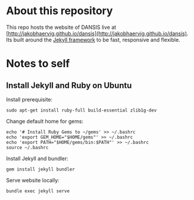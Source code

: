 # About this repository

This repo hosts the website of DANSIS live at [http://jakobhaervig.github.io/dansis](http://jakobhaervig.github.io/dansis). Its built around the [Jekyll framework](https://jekyllrb.com/) to be fast, responsive and flexible.

# Notes to self

## Install Jekyll and Ruby on Ubuntu

Install prerequisite:
```
sudo apt-get install ruby-full build-essential zlib1g-dev
```

Change default home for gems:
```
echo '# Install Ruby Gems to ~/gems' >> ~/.bashrc
echo 'export GEM_HOME="$HOME/gems"' >> ~/.bashrc
echo 'export PATH="$HOME/gems/bin:$PATH"' >> ~/.bashrc
source ~/.bashrc
```

Install Jekyll and bundler:
```
gem install jekyll bundler
```

Serve website locally:
```
bundle exec jekyll serve
```